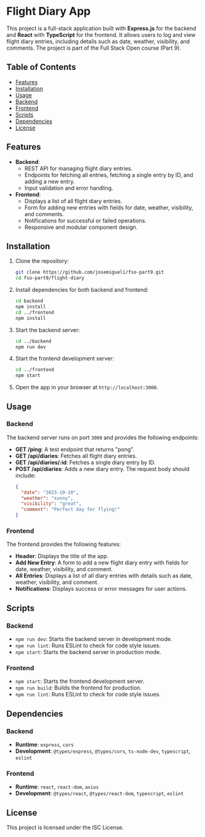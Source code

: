 # Flight Diary App

This project is a full-stack application built with **Express.js** for the backend and **React** with **TypeScript** for the frontend. It allows users to log and view flight diary entries, including details such as date, weather, visibility, and comments. The project is part of the Full Stack Open course (Part 9).

## Table of Contents
- [Features](#features)
- [Installation](#installation)
- [Usage](#usage)
- [Backend](#backend)
- [Frontend](#frontend)
- [Scripts](#scripts)
- [Dependencies](#dependencies)
- [License](#license)

## Features
- **Backend**:
  - REST API for managing flight diary entries.
  - Endpoints for fetching all entries, fetching a single entry by ID, and adding a new entry.
  - Input validation and error handling.
- **Frontend**:
  - Displays a list of all flight diary entries.
  - Form for adding new entries with fields for date, weather, visibility, and comments.
  - Notifications for successful or failed operations.
  - Responsive and modular component design.

## Installation

1. Clone the repository:
   ```bash
   git clone https://github.com/josemigueli/fso-part9.git
   cd fso-part9/flight-diary
   ```

2. Install dependencies for both backend and frontend:
   ```bash
   cd backend
   npm install
   cd ../frontend
   npm install
   ```

3. Start the backend server:
   ```bash
   cd ../backend
   npm run dev
   ```

4. Start the frontend development server:
   ```bash
   cd ../frontend
   npm start
   ```

5. Open the app in your browser at `http://localhost:3000`.

## Usage

### Backend
The backend server runs on port `3000` and provides the following endpoints:
- **GET /ping**: A test endpoint that returns "pong".
- **GET /api/diaries**: Fetches all flight diary entries.
- **GET /api/diaries/:id**: Fetches a single diary entry by ID.
- **POST /api/diaries**: Adds a new diary entry. The request body should include:
  ```json
  {
    "date": "2023-10-10",
    "weather": "sunny",
    "visibility": "great",
    "comment": "Perfect day for flying!"
  }
  ```

### Frontend
The frontend provides the following features:
- **Header**: Displays the title of the app.
- **Add New Entry**: A form to add a new flight diary entry with fields for date, weather, visibility, and comment.
- **All Entries**: Displays a list of all diary entries with details such as date, weather, visibility, and comment.
- **Notifications**: Displays success or error messages for user actions.

## Scripts

### Backend
- `npm run dev`: Starts the backend server in development mode.
- `npm run lint`: Runs ESLint to check for code style issues.
- `npm start`: Starts the backend server in production mode.

### Frontend
- `npm start`: Starts the frontend development server.
- `npm run build`: Builds the frontend for production.
- `npm run lint`: Runs ESLint to check for code style issues.

## Dependencies

### Backend
- **Runtime**: `express`, `cors`
- **Development**: `@types/express`, `@types/cors`, `ts-node-dev`, `typescript`, `eslint`

### Frontend
- **Runtime**: `react`, `react-dom`, `axios`
- **Development**: `@types/react`, `@types/react-dom`, `typescript`, `eslint`

## License
This project is licensed under the ISC License.